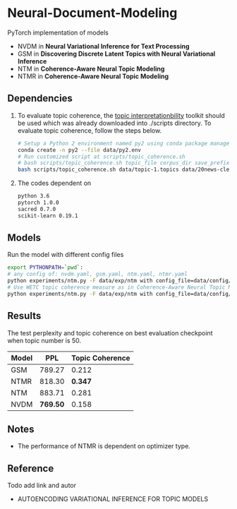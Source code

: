 # Neural-Document-Modeling

PyTorch implementation of models
- NVDM in __Neural Variational Inference for Text Processing__
- GSM in __Discovering Discrete Latent Topics with Neural Variational Inference__
- NTM in __Coherence-Aware Neural Topic Modeling__
- NTMR in __Coherence-Aware Neural Topic Modeling__



## Dependencies

1. To evaluate topic coherence, the [topic interpretationbility](https://github.com/jhlau/topic_interpretability) toolkit should be used which was already downloaded into ./scripts directory. To evaluate topic coherence, follow the steps below.

   ```bash
   # Setup a Python 2 environment named py2 using conda package manager.
   conda create -n py2 --file data/py2.env
   # Run customized script at scripts/topic_coherence.sh
   # bash scripts/topic_coherence.sh topic_file corpus_dir save_prefix
   bash scripts/topic_coherence.sh data/topic-1.topics data/20news-clean/corpus/ data/topic-1.res
   ```

2. The codes dependent on 

   ```bash
   python 3.6
   pytorch 1.0.0
   sacred 0.7.0
   scikit-learn 0.19.1
   ```

    

## Models

Run the model with different config files

```bash
export PYTHONPATH=`pwd`:
# any config of: nvdm.yaml, gsm.yaml, ntm.yaml, ntmr.yaml
python experiments/ntm.py -F data/exp/ntm with config_file=data/config/nvdm.yaml 
# Use WETC topic coherence measure as in Coherence-Aware Neural Topic Modeling
python experiments/ntm.py -F data/exp/ntm with config_file=data/config/nvdm.yaml update.callback=callback_wetc
```





## Results

The test perplexity and topic coherence on best evaluation checkpoint when topic number is 50.

| Model | PPL        | Topic Coherence |
| ----- | ---------- | --------------- |
| GSM   | 789.27     | 0.212           |
| NTMR  | 818.30     | __0.347__       |
| NTM   | 883.71     | 0.281           |
| NVDM  | __769.50__ | 0.158           |





## Notes

- The performance of NTMR is dependent on optimizer type.



## Reference
Todo add link and autor

- AUTOENCODING VARIATIONAL INFERENCE FOR TOPIC MODELS


